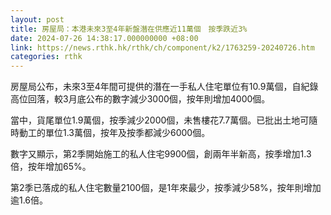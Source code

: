 ```yaml
---
layout: post
title: 房屋局：本港未來3至4年新盤潛在供應近11萬個　按季跌近3%
date: 2024-07-26 14:38:17.000000000 +08:00
link: https://news.rthk.hk/rthk/ch/component/k2/1763259-20240726.htm
categories: rthk
---
```


房屋局公布，未來3至4年間可提供的潛在一手私人住宅單位有10.9萬個，自紀錄高位回落，較3月底公布的數字減少3000個，按年則增加4000個。

當中，貨尾單位1.9萬個，按季減少2000個，未售樓花7.7萬個。已批出土地可隨時動工的單位1.3萬個，按年及按季都減少6000個。

數字又顯示，第2季開始施工的私人住宅9900個，創兩年半新高，按季增加1.3倍，按年增加65%。

第2季已落成的私人住宅數量2100個，是1年來最少，按季減少58%，按年則增加逾1.6倍。
